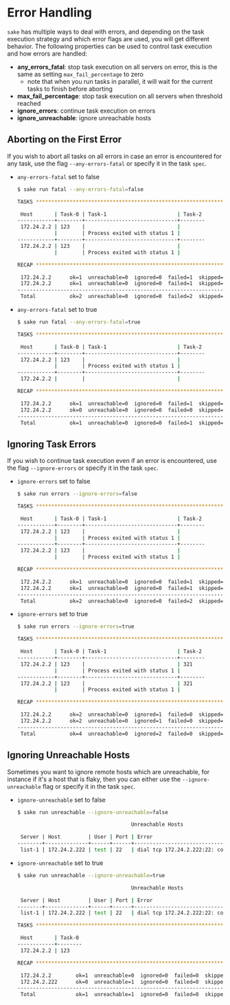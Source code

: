 # Error Handling

`sake` has multiple ways to deal with errors, and depending on the task execution strategy and which error flags are used, you will get different behavior. The following properties can be used to control task execution and how errors are handled:

- **any_errors_fatal**: stop task execution on all servers on error, this is the same as setting `max_fail_percentage` to zero
  - note that when you run tasks in parallel, it will wait for the current tasks to finish before aborting
- **max_fail_percentage**: stop task execution on all servers when threshold reached
- **ignore_errors**: continue task execution on errors
- **ignore_unreachable**: ignore unreachable hosts

## Aborting on the First Error

If you wish to abort all tasks on all errors in case an error is encountered for any task, use the flag `--any-errors-fatal` or specify it in the task `spec`.

- `any-errors-fatal` set to false

  ```bash
  $ sake run fatal --any-errors-fatal=false

  TASKS *******************************************************************

   Host       | Task-0 | Task-1                       | Task-2
  ------------+--------+------------------------------+--------
   172.24.2.2 | 123    |                              |
              |        | Process exited with status 1 |
  ------------+--------+------------------------------+--------
   172.24.2.2 | 123    |                              |
              |        | Process exited with status 1 |

  RECAP *******************************************************************

   172.24.2.2      ok=1  unreachable=0  ignored=0  failed=1  skipped=1
   172.24.2.2      ok=1  unreachable=0  ignored=0  failed=1  skipped=1
  ---------------------------------------------------------------------
   Total           ok=2  unreachable=0  ignored=0  failed=2  skipped=2
   ```

- `any-errors-fatal` set to true
  ```bash
  $ sake run fatal --any-errors-fatal=true

  TASKS ******************************************************************

   Host       | Task-0 | Task-1                       | Task-2
  ------------+--------+------------------------------+--------
   172.24.2.2 | 123    |                              |
              |        | Process exited with status 1 |
  ------------+--------+------------------------------+--------
   172.24.2.2 |        |                              |

  RECAP ******************************************************************

   172.24.2.2      ok=1  unreachable=0  ignored=0  failed=1  skipped=1
   172.24.2.2      ok=0  unreachable=0  ignored=0  failed=0  skipped=3
  ---------------------------------------------------------------------
   Total           ok=1  unreachable=0  ignored=0  failed=1  skipped=4
  ```

## Ignoring Task Errors

If you wish to continue task execution even if an error is encountered, use the flag `--ignore-errors` or specify it in the task `spec`.

- `ignore-errors` set to false
  ```bash
  $ sake run errors --ignore-errors=false

  TASKS ******************************************************************

   Host       | Task-0 | Task-1                       | Task-2
  ------------+--------+------------------------------+--------
   172.24.2.2 | 123    |                              |
              |        | Process exited with status 1 |
  ------------+--------+------------------------------+--------
   172.24.2.2 | 123    |                              |
              |        | Process exited with status 1 |

  RECAP ******************************************************************

   172.24.2.2      ok=1  unreachable=0  ignored=0  failed=1  skipped=1
   172.24.2.2      ok=1  unreachable=0  ignored=0  failed=1  skipped=1
  ---------------------------------------------------------------------
   Total           ok=2  unreachable=0  ignored=0  failed=2  skipped=2
   ```

- `ignore-errors` set to true
  ```bash
  $ sake run errors --ignore-errors=true

  TASKS ********************************************************************

   Host       | Task-0 | Task-1                       | Task-2
  ------------+--------+------------------------------+--------
   172.24.2.2 | 123    |                              | 321
              |        | Process exited with status 1 |
  ------------+--------+------------------------------+--------
   172.24.2.2 | 123    |                              | 321
              |        | Process exited with status 1 |

  RECAP ********************************************************************

   172.24.2.2      ok=2  unreachable=0  ignored=1  failed=0  skipped=0
   172.24.2.2      ok=2  unreachable=0  ignored=1  failed=0  skipped=0
  ---------------------------------------------------------------------
   Total           ok=4  unreachable=0  ignored=2  failed=0  skipped=0
  ```

## Ignoring Unreachable Hosts

Sometimes you want to ignore remote hosts which are unreachable, for instance if it's a host that is flaky, then you can either use the `--ignore-unreachable` flag or specify it in the task `spec`.

- `ignore-unreachable` set to false
  ```bash
  $ sake run unreachable --ignore-unreachable=false

                                       Unreachable Hosts

   Server | Host         | User | Port | Error
  --------+--------------+------+------+-----------------------------------------------------
   list-1 | 172.24.2.222 | test | 22   | dial tcp 172.24.2.222:22: connect: no route to host
  ```

- `ignore-unreachable` set to true
  ```bash
  $ sake run unreachable --ignore-unreachable=true

                                       Unreachable Hosts

   Server | Host         | User | Port | Error
  --------+--------------+------+------+-----------------------------------------------------
   list-1 | 172.24.2.222 | test | 22   | dial tcp 172.24.2.222:22: connect: no route to host

  TASKS **************************************************************************************

   Host       | Task-0
  ------------+--------
   172.24.2.2 | 123

  RECAP **************************************************************************************

   172.24.2.2        ok=1  unreachable=0  ignored=0  failed=0  skipped=0
   172.24.2.222      ok=0  unreachable=1  ignored=0  failed=0  skipped=0
  -----------------------------------------------------------------------
   Total             ok=1  unreachable=1  ignored=0  failed=0  skipped=0

  ```
